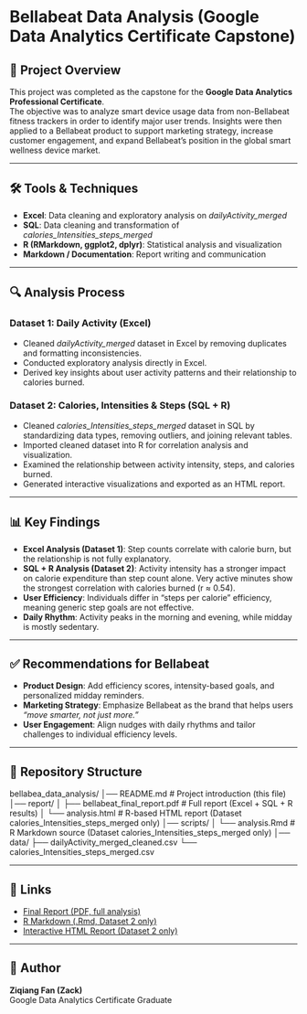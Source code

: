 # Bellabeat Data Analysis (Google Data Analytics Certificate Capstone)

## 📌 Project Overview
This project was completed as the capstone for the **Google Data Analytics Professional Certificate**.  
The objective was to analyze smart device usage data from non-Bellabeat fitness trackers in order to identify major user trends. Insights were then applied to a Bellabeat product to support marketing strategy, increase customer engagement, and expand Bellabeat’s position in the global smart wellness device market.

---

## 🛠 Tools & Techniques
- **Excel**: Data cleaning and exploratory analysis on *dailyActivity_merged*  
- **SQL**: Data cleaning and transformation of *calories_Intensities_steps_merged*  
- **R (RMarkdown, ggplot2, dplyr)**: Statistical analysis and visualization  
- **Markdown / Documentation**: Report writing and communication  

---

## 🔍 Analysis Process
### Dataset 1: Daily Activity (Excel)
- Cleaned *dailyActivity_merged* dataset in Excel by removing duplicates and formatting inconsistencies.  
- Conducted exploratory analysis directly in Excel.  
- Derived key insights about user activity patterns and their relationship to calories burned.  

### Dataset 2: Calories, Intensities & Steps (SQL + R)
- Cleaned *calories_Intensities_steps_merged* dataset in SQL by standardizing data types, removing outliers, and joining relevant tables.  
- Imported cleaned dataset into R for correlation analysis and visualization.  
- Examined the relationship between activity intensity, steps, and calories burned.  
- Generated interactive visualizations and exported as an HTML report.  

---

## 📊 Key Findings
- **Excel Analysis (Dataset 1)**: Step counts correlate with calorie burn, but the relationship is not fully explanatory.  
- **SQL + R Analysis (Dataset 2)**: Activity intensity has a stronger impact on calorie expenditure than step count alone. Very active minutes show the strongest correlation with calories burned (r ≈ 0.54).  
- **User Efficiency**: Individuals differ in “steps per calorie” efficiency, meaning generic step goals are not effective.  
- **Daily Rhythm**: Activity peaks in the morning and evening, while midday is mostly sedentary.  

---

## ✅ Recommendations for Bellabeat
- **Product Design**: Add efficiency scores, intensity-based goals, and personalized midday reminders.  
- **Marketing Strategy**: Emphasize Bellabeat as the brand that helps users *“move smarter, not just more.”*  
- **User Engagement**: Align nudges with daily rhythms and tailor challenges to individual efficiency levels.  

---

## 📂 Repository Structure
bellabea_data_analysis/
│── README.md # Project introduction (this file)
│── report/
│ ├── bellabeat_final_report.pdf # Full report (Excel + SQL + R results)
│ └── analysis.html # R-based HTML report (Dataset calories_Intensities_steps_merged only)
│── scripts/
│ └── analysis.Rmd # R Markdown source (Dataset calories_Intensities_steps_merged only)
│── data/
├── dailyActivity_merged_cleaned.csv
└── calories_Intensities_steps_merged.csv

---

## 📎 Links
- [Final Report (PDF, full analysis)](report/bellabeat_final_report.pdf)  
- [R Markdown (.Rmd, Dataset 2 only)](scripts/analysis.Rmd)  
- [Interactive HTML Report (Dataset 2 only)](docs/analysis.html)  

---

## 👤 Author
**Ziqiang Fan (Zack)**  
Google Data Analytics Certificate Graduate  
